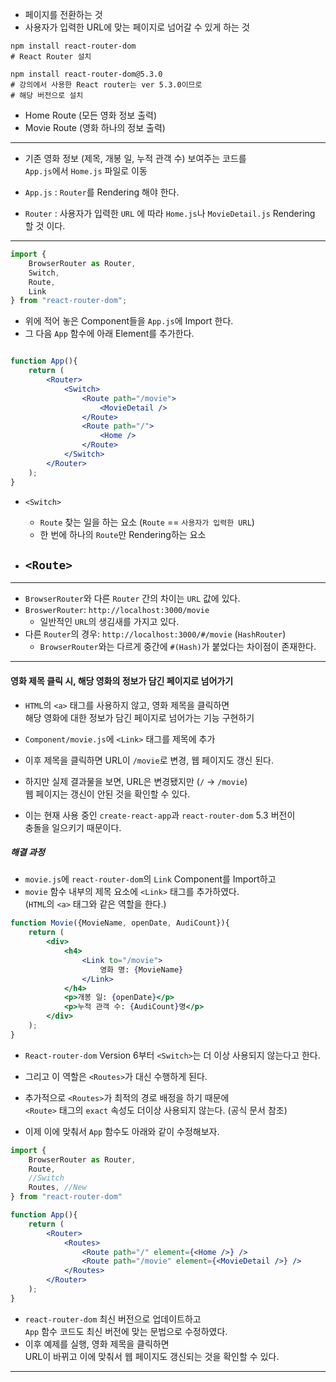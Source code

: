 
- 페이지를 전환하는 것
- 사용자가 입력한 URL에 맞는 페이지로 넘어갈 수 있게 하는 것

``` shell
npm install react-router-dom
# React Router 설치

npm install react-router-dom@5.3.0
# 강의에서 사용한 React router는 ver 5.3.0이므로
# 해당 버전으로 설치
```

- Home Route (모든 영화 정보 출력)
- Movie Route (영화 하나의 정보 출력)

---

- 기존 영화 정보 (제목, 개봉 일, 누적 관객 수) 보여주는 코드를 <br/>
	 `App.js`에서 `Home.js` 파일로 이동

- `App.js` : `Router`를 Rendering 해야 한다.
- `Router` : 사용자가 입력한 `URL` 에 따라 `Home.js`나 `MovieDetail.js` Rendering 할 것 이다.

---

``` js
import {
	BrowserRouter as Router,
	Switch,
	Route,
	Link
} from "react-router-dom";
```

- 위에 적어 놓은 Component들을 `App.js`에 Import 한다.
- 그 다음 `App` 함수에 아래 Element를 추가한다.

``` jsx

function App(){
	return (
		<Router>
			<Switch>
				<Route path="/movie">
					<MovieDetail />
				</Route>
				<Route path="/">
					<Home />
				</Route>
			</Switch>
		</Router>
	);
}
```

- `<Switch>` 
	- `Route` 찾는 일을 하는 요소 (`Route` == `사용자가 입력한 URL`)
	- 한 번에 하나의 `Route`만 Rendering하는 요소
	
- `<Route>` 
	- 

---

- `BrowserRouter`와 다른 `Router` 간의 차이는 `URL` 값에 있다.
- `BroswerRouter`: `http://localhost:3000/movie`  <br/>
	- 일반적인 `URL`의 생김새를 가지고 있다.
- 다른 `Router`의 경우: `http://localhost:3000/#/movie` (`HashRouter`)
	- `BrowserRouter`와는 다르게 중간에 `#(Hash)`가 붙었다는 차이점이 존재한다.

---

#### 영화 제목 클릭 시, 해당 영화의 정보가 담긴 페이지로 넘어가기


- `HTML`의 `<a>` 태그를 사용하지 않고, 영화 제목을 클릭하면 <br/>
	해당 영화에 대한 정보가 담긴 페이지로 넘어가는 기능 구현하기

- `Component/movie.js`에 `<Link>` 태그를 제목에 추가
- 이후 제목을 클릭하면 URL이 `/movie`로 변경, 웹 페이지도 갱신 된다.
- 하지만 실제 결과물을 보면,  URL은 변경됐지만 (`/` → `/movie`) <br/>
	웹 페이지는 갱신이 안된 것을 확인할 수 있다.
- 이는 현재 사용 중인 `create-react-app`과 `react-router-dom` 5.3 버전이 <br/>
	충돌을 일으키기 때문이다.

##### 해결 과정

- `movie.js`에 `react-router-dom`의 `Link` Component를 Import하고
- `movie` 함수 내부의 제목 요소에 `<Link>` 태그를 추가하였다. <br/>
	(`HTML`의 `<a>` 태그와 같은 역할을 한다.)

``` jsx
function Movie({MovieName, openDate, AudiCount}){
	return (
		<div>
			<h4>
				<Link to="/movie">
					영화 명: {MovieName}
				</Link>
			</h4>
			<p>개봉 일: {openDate}</p>
			<p>누적 관객 수: {AudiCount}명</p>
		</div>
	);
}
```

- `React-router-dom` Version 6부터 `<Switch>`는 더 이상 사용되지 않는다고 한다.
- 그리고 이 역할은 `<Routes>`가 대신 수행하게 된다.

- 추가적으로 `<Routes>`가 최적의 경로 배정을 하기 때문에 <br/>
	`<Route>` 태그의 `exact` 속성도 더이상 사용되지 않는다. (공식 문서 참조)

- 이제 이에 맞춰서 `App` 함수도 아래와 같이 수정해보자.

``` jsx
import {
	BrowserRouter as Router,
	Route,
	//Switch
	Routes, //New
} from "react-router-dom"

function App(){
	return (
		<Router>
			<Routes>
				<Route path="/" element={<Home />} />
				<Route path="/movie" element={<MovieDetail />} />
			</Routes>
		</Router>
	);
}
```

- `react-router-dom` 최신 버전으로 업데이트하고 <br/>
	`App` 함수 코드도 최신 버전에 맞는 문법으로 수정하였다.
- 이후 예제를 실행, 영화 제목을 클릭하면 <br/>
	 URL이 바뀌고 이에 맞춰서 웹 페이지도 갱신되는 것을 확인할 수 있다.

---

